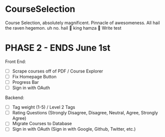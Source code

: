 # CourseSelection

Course Selection, absolutely magnificent. Pinnacle of awesomeness.
All hail the raven hegemon. uh no. hail 👑 king hamza 👑
Write test


# PHASE 2 - ENDS June 1st
Front End:
- [ ] Scrape courses off of PDF / Course Explorer 
- [ ] Fix Homepage Button
- [ ] Progress Bar
- [ ] Sign in with OAuth

Backend:
- [ ] Tag weight (1-5) / Level 2 Tags
- [ ] Rating Questions (Strongly Disagree, Disagree, Neutral, Agree, Strongly Agree)
- [ ] Migrate Courses to Database
- [ ] Sign in with OAuth (Sign in with Google, Github, Twitter, etc.)
